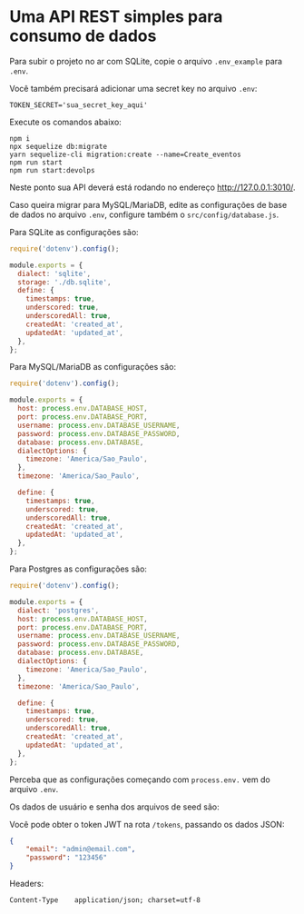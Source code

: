 # Uma API REST simples para consumo de dados

Para subir o projeto no ar com SQLite, copie o arquivo `.env_example` para `.env`.  

Você também precisará adicionar uma secret key no arquivo `.env`:

```
TOKEN_SECRET='sua_secret_key_aqui'
```

Execute os comandos abaixo:

```
npm i
npx sequelize db:migrate
yarn sequelize-cli migration:create --name=Create_eventos
npm run start
npm run start:devolps
```

Neste ponto sua API deverá está rodando no endereço http://127.0.0.1:3010/.

Caso queira migrar para MySQL/MariaDB, edite as configurações de base de dados no arquivo `.env`, configure também o `src/config/database.js`.

Para SQLite as configurações são:

```javascript
require('dotenv').config();

module.exports = {
  dialect: 'sqlite',
  storage: './db.sqlite',
  define: {
    timestamps: true,
    underscored: true,
    underscoredAll: true,
    createdAt: 'created_at',
    updatedAt: 'updated_at',
  },
};
```

Para MySQL/MariaDB as configurações são:

```javascript
require('dotenv').config();

module.exports = {
  host: process.env.DATABASE_HOST,
  port: process.env.DATABASE_PORT,
  username: process.env.DATABASE_USERNAME,
  password: process.env.DATABASE_PASSWORD,
  database: process.env.DATABASE,
  dialectOptions: {
    timezone: 'America/Sao_Paulo',
  },
  timezone: 'America/Sao_Paulo',

  define: {
    timestamps: true,
    underscored: true,
    underscoredAll: true,
    createdAt: 'created_at',
    updatedAt: 'updated_at',
  },
};
```


Para Postgres as configurações são:

```javascript
require('dotenv').config();

module.exports = {
  dialect: 'postgres',
  host: process.env.DATABASE_HOST,
  port: process.env.DATABASE_PORT,
  username: process.env.DATABASE_USERNAME,
  password: process.env.DATABASE_PASSWORD,
  database: process.env.DATABASE,
  dialectOptions: {
    timezone: 'America/Sao_Paulo',
  },
  timezone: 'America/Sao_Paulo',

  define: {
    timestamps: true,
    underscored: true,
    underscoredAll: true,
    createdAt: 'created_at',
    updatedAt: 'updated_at',
  },
};
```

Perceba que as configurações começando com `process.env.` vem do arquivo `.env`.

Os dados de usuário e senha dos arquivos de seed são:



Você pode obter o token JWT na rota `/tokens`, passando os dados JSON:

```json
{
	"email": "admin@email.com",
	"password": "123456"
}
```

Headers:

```
Content-Type	application/json; charset=utf-8
```

